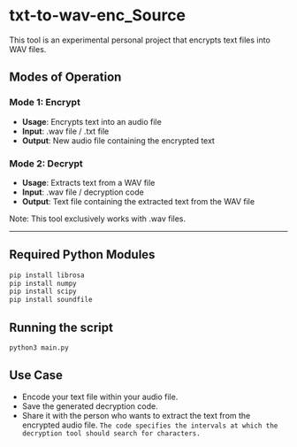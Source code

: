 # txt-to-wav-enc_Source

This tool is an experimental personal project that encrypts text files into WAV files.

## Modes of Operation

### Mode 1: Encrypt
- **Usage**: Encrypts text into an audio file
- **Input**: .wav file / .txt file
- **Output**: New audio file containing the encrypted text

### Mode 2: Decrypt
- **Usage**: Extracts text from a WAV file
- **Input**: .wav file / decryption code
- **Output**: Text file containing the extracted text from the WAV file

Note: This tool exclusively works with .wav files.

---

## Required Python Modules

```bash
pip install librosa
pip install numpy
pip install scipy
pip install soundfile
```
## Running the script

```bash
python3 main.py
```
## Use Case

- Encode your text file within your audio file.
- Save the generated decryption code.
- Share it with the person who wants to extract the text from the encrypted audio file.
`The code specifies the intervals at which the decryption tool should search for characters.`
